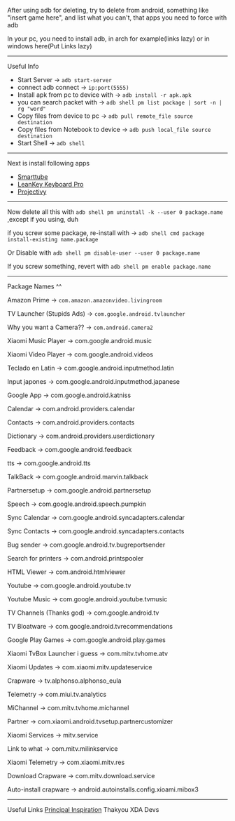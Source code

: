 After using adb for deleting, try to delete from android, something like "insert game here", and list what you can't, that apps you need to force with adb

In your pc, you need to install adb, in arch for example(links lazy) or in windows here(Put Links lazy)

---
Useful Info
- Start Server -> `adb start-server`
- connect adb connect -> `ip:port(5555)`
- Install apk from pc to device with -> `adb install -r apk.apk`
- you can search packet with -> `adb shell pm list package | sort -n | rg "word"`
- Copy files from device to pc ->  `adb pull remote_file source destination`
- Copy files from Notebook to device -> `adb push local_file source destination`
- Start Shell -> `adb shell`

---
Next is install following apps
- [Smarttube](https://github.com/yuliskov/smarttube)
- [LeanKey Keyboard Pro](https://github.com/yuliskov/LeanKeyKeyboard)
- [Projectivy](https://github.com/spocky/miproja1)

---

Now delete all this with `adb shell pm uninstall -k --user 0 package.name` ,except if you using, duh

if you screw some package, re-install with -> `adb shell cmd package install-existing name.package`

Or Disable with `adb shell pm disable-user --user 0 package.name`

If you screw something, revert with `adb shell pm enable package.name`

---

Package Names ^^

Amazon Prime -> `com.amazon.amazonvideo.livingroom`

TV Launcher (Stupids Ads) -> `com.google.android.tvlauncher`

Why you want a Camera?? -> `com.android.camera2`

Xiaomi Music Player -> com.google.android.music

Xiaomi Video Player -> com.google.android.videos

Teclado en Latin -> com.google.android.inputmethod.latin

Input japones -> com.google.android.inputmethod.japanese

Google App -> com.google.android.katniss

Calendar -> com.android.providers.calendar

Contacts -> com.android.providers.contacts

Dictionary -> com.android.providers.userdictionary

Feedback -> com.google.android.feedback

tts -> com.google.android.tts

TalkBack -> com.google.android.marvin.talkback

Partnersetup -> com.google.android.partnersetup

Speech -> com.google.android.speech.pumpkin

Sync Calendar -> com.google.android.syncadapters.calendar

Sync Contacts -> com.google.android.syncadapters.contacts

Bug sender -> com.google.android.tv.bugreportsender

Search for printers -> com.android.printspooler

HTML Viewer -> com.android.htmlviewer

Youtube -> com.google.android.youtube.tv

Youtube Music -> com.google.android.youtube.tvmusic

TV Channels (Thanks god) -> com.google.android.tv

TV Bloatware -> com.google.android.tvrecommendations

Google Play Games -> com.google.android.play.games

Xiaomi TvBox Launcher i guess -> com.mitv.tvhome.atv

Xiaomi Updates -> com.xiaomi.mitv.updateservice

Crapware -> tv.alphonso.alphonso_eula

Telemetry -> com.miui.tv.analytics

MiChannel -> com.mitv.tvhome.michannel

Partner -> com.xiaomi.android.tvsetup.partnercustomizer

Xiaomi Services -> mitv.service

Link to what -> com.mitv.milinkservice

Xiaomi Telemetry -> com.xiaomi.mitv.res

Download Crapware -> com.mitv.download.service

Auto-install crapware -> android.autoinstalls.config.xioami.mibox3

---

Useful Links
[Principal Inspiration]()
Thakyou XDA Devs
